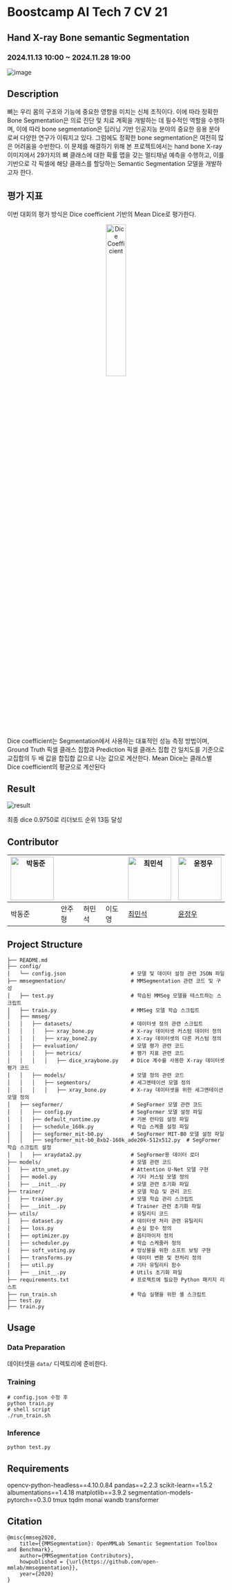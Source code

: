  # Boostcamp AI Tech 7 CV 21
 
## Hand X-ray Bone semantic Segmentation
### 2024.11.13 10:00 ~ 2024.11.28 19:00


![image](https://github.com/user-attachments/assets/7dea38fd-73e4-4100-807b-179e1aac4c84)
## Description
 뼈는 우리 몸의 구조와 기능에 중요한 영향을 미치는 신체 조직이다. 이에 따라 정확한 Bone Segmentation은 의료 진단 및 치료 계획을 개발하는 데 필수적인 역할을 수행하며, 이에 따라 bone segmentation은 딥러닝 기반 인공지능 분야의 중요한 응용 분야로써 다양한 연구가 이뤄지고 있다. 그럼에도 정확한 bone segmentation은 여전히 많은    어려움을 수반한다. 이 문제를 해결하기 위해 본 프로젝트에서는 hand bone X-ray 이미지에서 29가지의 뼈 클래스에 대한 확률 맵을 갖는 멀티채널 예측을 수행하고, 이를 기반으로 각 픽셀에 해당 클래스를 할당하는 Semantic Segmentation 모델을 개발하고자 한다.

## 평가 지표

이번 대회의 평가 방식은 Dice coefficient 기반의 Mean Dice로 평가한다. 
<div style="text-align: center;">
    <img src="https://github.com/user-attachments/assets/f629bbd2-baa0-4e28-8c68-ab01d437c215" alt="Dice Coefficient" style="width: 30%; height: auto;">
</div>

Dice coefficient는 Segmentation에서 사용하는 대표적인 성능 측정 방법이며, Ground Truth 픽셀 클래스 집합과 Prediction 픽셀 클래스 집합 간 일치도를 기준으로 교집합의 두 배 값을 합집합 값으로 나눈 값으로 계산한다. Mean Dice는 클래스별 Dice coefficient의 평균으로 계산된다

## Result
![result](https://github.com/user-attachments/assets/76105558-5699-4d1a-b305-e68e6245a60a)

최종 dice 0.9750로 리더보드 순위 13등 달성


## Contributor
| <img src="https://github.com/user-attachments/assets/a669d334-7820-4e28-8a05-5a9d745ddc42" alt="박동준" style="width:100px; height:100px;"> |  |  |  | <a href="https://github.com/MinSeok1204"><img src="https://avatars.githubusercontent.com/MinSeok1204" alt="최민석" style="width:100px; height:100px;"></a> | <a href="https://github.com/airacle100"><img src="https://avatars.githubusercontent.com/airacle100" alt="윤정우" style="width:100px; height:100px;"></a> |
| ---------------------------------------------------- | ------------------------------------------------------ | --------------------------------------------------- | ------------------------------------------------------- | ----------------------------------------------------- | ----------------------------------------------------- |
| 박동준                                               | 안주형                                                   | 허민석                                              | 이도영                                                  | [최민석](https://github.com/MinSeok1204)             | [윤정우](https://github.com/airacle100)             |


## Project Structure

```
├── README.md                           
├── config/
│   └── config.json                     # 모델 및 데이터 설정 관련 JSON 파일
├── mmsegmentation/                     # MMSegmentation 관련 코드 및 구성
│   ├── test.py                         # 학습된 MMSeg 모델을 테스트하는 스크립트
│   ├── train.py                        # MMSeg 모델 학습 스크립트
│   ├── mmseg/
│   │   ├── datasets/                   # 데이터셋 정의 관련 스크립트
│   │   │   ├── xray_bone.py            # X-ray 데이터셋 커스텀 데이터 정의
│   │   │   ├── xray_bone2.py           # X-ray 데이터셋의 다른 커스텀 정의
│   │   ├── evaluation/                 # 모델 평가 관련 코드
│   │   │   ├── metrics/                # 평가 지표 관련 코드
│   │   │   │   ├── dice_xraybone.py    # Dice 계수를 사용한 X-ray 데이터셋 평가 코드
│   │   ├── models/                     # 모델 정의 관련 코드
│   │   │   ├── segmentors/             # 세그멘테이션 모델 정의
│   │   │   │   ├── xray_bone.py        # X-ray 데이터셋을 위한 세그멘테이션 모델 정의
│   ├── segformer/                      # SegFormer 모델 관련 코드
│   │   ├── config.py                   # SegFormer 모델 설정 파일
│   │   ├── default_runtime.py          # 기본 런타임 설정 파일
│   │   ├── schedule_160k.py            # 학습 스케줄 설정 파일
│   │   ├── segformer_mit-b0.py         # SegFormer MIT-B0 모델 설정 파일
│   │   ├── segformer_mit-b0_8xb2-160k_ade20k-512x512.py  # SegFormer 학습 스크립트 설정
│   │   ├── xraydata2.py                # SegFormer용 데이터 로더
├── models/                             # 모델 관련 코드
│   ├── attn_unet.py                    # Attention U-Net 모델 구현
│   ├── model.py                        # 기타 커스텀 모델 정의
│   ├── __init__.py                     # 모델 관련 초기화 파일
├── trainer/                            # 모델 학습 및 관리 코드
│   ├── trainer.py                      # 모델 학습 관리 스크립트
│   ├── __init__.py                     # Trainer 관련 초기화 파일
├── utils/                              # 유틸리티 코드
│   ├── dataset.py                      # 데이터셋 처리 관련 유틸리티
│   ├── loss.py                         # 손실 함수 정의
│   ├── optimizer.py                    # 옵티마이저 정의
│   ├── scheduler.py                    # 학습 스케줄러 정의
│   ├── soft_voting.py                  # 앙상블을 위한 소프트 보팅 구현
│   ├── transforms.py                   # 데이터 변환 및 전처리 정의
│   ├── util.py                         # 기타 유틸리티 함수
│   ├── __init__.py                     # Utils 초기화 파일
├── requirements.txt                    # 프로젝트에 필요한 Python 패키지 리스트
├── run_train.sh                        # 학습 실행을 위한 셸 스크립트
├── test.py                             
├── train.py                            

```

## Usage

### Data Preparation
데이터셋을 `data/` 디렉토리에 준비한다.


### Training
   ```
   # config.json 수정 후
   python train.py
   # shell script
   ./run_train.sh
   ```

### Inference
   ```
   python test.py
   ```


## Requirements

opencv-python-headless==4.10.0.84
pandas==2.2.3
scikit-learn==1.5.2
albumentations==1.4.18
matplotlib==3.9.2
segmentation-models-pytorch==0.3.0
tmux
tqdm
monai
wandb
transformer


## Citation

```
@misc{mmseg2020,
    title={{MMSegmentation}: OpenMMLab Semantic Segmentation Toolbox and Benchmark},
    author={MMSegmentation Contributors},
    howpublished = {\url{https://github.com/open-mmlab/mmsegmentation}},
    year={2020}
}
```
